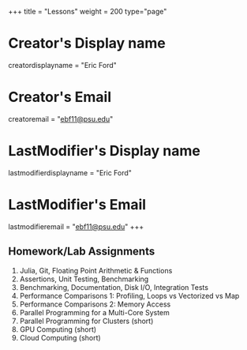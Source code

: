 +++
title = "Lessons"
weight = 200
type="page"

# Creator's Display name
creatordisplayname = "Eric Ford"
# Creator's Email
creatoremail = "ebf11@psu.edu"
# LastModifier's Display name
lastmodifierdisplayname = "Eric Ford"
# LastModifier's Email
lastmodifieremail = "ebf11@psu.edu"
+++

## Homework/Lab Assignments

1.  Julia, Git, Floating Point Arithmetic & Functions
2.  Assertions, Unit Testing, Benchmarking
3.  Benchmarking, Documentation, Disk I/O, Integration Tests
4.  Performance Comparisons 1: Profiling, Loops vs Vectorized vs Map
5.  Performance Comparisons 2:  Memory Access
6.  Parallel Programming for a Multi-Core System
7.  Parallel Programming for Clusters (short)
8.  GPU Computing (short)
9.  Cloud Computing (short)

